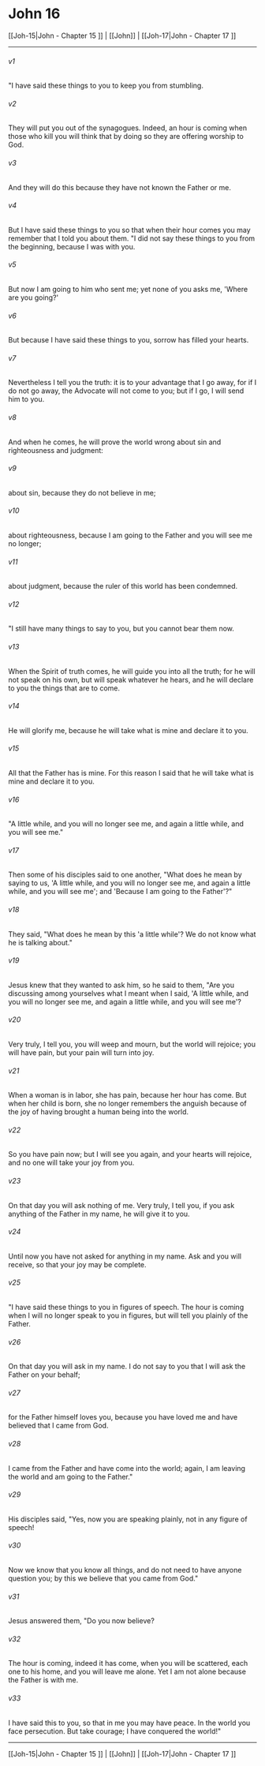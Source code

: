# John 16

[[Joh-15|John - Chapter 15 ]] | [[John]] | [[Joh-17|John - Chapter 17 ]]
***

###### v1
"I have said these things to you to keep you from stumbling.
###### v2
They will put you out of the synagogues. Indeed, an hour is coming when those who kill you will think that by doing so they are offering worship to God.
###### v3
And they will do this because they have not known the Father or me.
###### v4
But I have said these things to you so that when their hour comes you may remember that I told you about them. "I did not say these things to you from the beginning, because I was with you.
###### v5
But now I am going to him who sent me; yet none of you asks me, 'Where are you going?'
###### v6
But because I have said these things to you, sorrow has filled your hearts.
###### v7
Nevertheless I tell you the truth: it is to your advantage that I go away, for if I do not go away, the Advocate will not come to you; but if I go, I will send him to you.
###### v8
And when he comes, he will prove the world wrong about sin and righteousness and judgment:
###### v9
about sin, because they do not believe in me;
###### v10
about righteousness, because I am going to the Father and you will see me no longer;
###### v11
about judgment, because the ruler of this world has been condemned.
###### v12
"I still have many things to say to you, but you cannot bear them now.
###### v13
When the Spirit of truth comes, he will guide you into all the truth; for he will not speak on his own, but will speak whatever he hears, and he will declare to you the things that are to come.
###### v14
He will glorify me, because he will take what is mine and declare it to you.
###### v15
All that the Father has is mine. For this reason I said that he will take what is mine and declare it to you.
###### v16
"A little while, and you will no longer see me, and again a little while, and you will see me."
###### v17
Then some of his disciples said to one another, "What does he mean by saying to us, 'A little while, and you will no longer see me, and again a little while, and you will see me'; and 'Because I am going to the Father'?"
###### v18
They said, "What does he mean by this 'a little while'? We do not know what he is talking about."
###### v19
Jesus knew that they wanted to ask him, so he said to them, "Are you discussing among yourselves what I meant when I said, 'A little while, and you will no longer see me, and again a little while, and you will see me'?
###### v20
Very truly, I tell you, you will weep and mourn, but the world will rejoice; you will have pain, but your pain will turn into joy.
###### v21
When a woman is in labor, she has pain, because her hour has come. But when her child is born, she no longer remembers the anguish because of the joy of having brought a human being into the world.
###### v22
So you have pain now; but I will see you again, and your hearts will rejoice, and no one will take your joy from you.
###### v23
On that day you will ask nothing of me. Very truly, I tell you, if you ask anything of the Father in my name, he will give it to you.
###### v24
Until now you have not asked for anything in my name. Ask and you will receive, so that your joy may be complete.
###### v25
"I have said these things to you in figures of speech. The hour is coming when I will no longer speak to you in figures, but will tell you plainly of the Father.
###### v26
On that day you will ask in my name. I do not say to you that I will ask the Father on your behalf;
###### v27
for the Father himself loves you, because you have loved me and have believed that I came from God.
###### v28
I came from the Father and have come into the world; again, I am leaving the world and am going to the Father."
###### v29
His disciples said, "Yes, now you are speaking plainly, not in any figure of speech!
###### v30
Now we know that you know all things, and do not need to have anyone question you; by this we believe that you came from God."
###### v31
Jesus answered them, "Do you now believe?
###### v32
The hour is coming, indeed it has come, when you will be scattered, each one to his home, and you will leave me alone. Yet I am not alone because the Father is with me.
###### v33
I have said this to you, so that in me you may have peace. In the world you face persecution. But take courage; I have conquered the world!"

***

[[Joh-15|John - Chapter 15 ]] | [[John]] | [[Joh-17|John - Chapter 17 ]]
